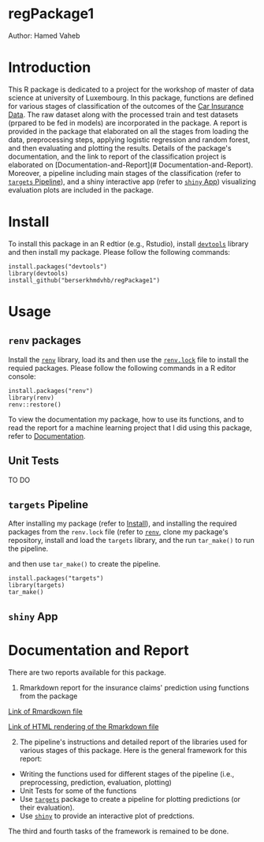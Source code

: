 # regPackage1
Author: Hamed Vaheb

# Introduction

This R package is dedicated to a project for the workshop of master of data science at university of Luxembourg.
In this package, functions are defined for various stages of classification of the outcomes of the [Car Insurance Data](https://www.kaggle.com/datasets/sagnik1511/car-insurance-data).
The raw dataset along with the processed train and test datasets (prpared to be fed in models) are incorporated in the package.
A report is provided in the package that elaborated on all the stages from loading the data, preprocessing steps, applying logistic regression and random forest, and then evaluating and plotting the results.
Details of the package's documentation, and the link to report of the classification project is elaborated on [Documentation-and-Report](# Documentation-and-Report).
Moreover, a pipeline including main stages of the classification (refer to [`targets` Pipeline](#targets-Pipeline)), and a shiny interactive app (refer to [`shiny` App](#shiny-App)) visualizing evaluation plots are included in the package.

# Install

To install this package in an R edtior (e.g., Rstudio), install [`devtools`](https://www.r-project.org/nosvn/pandoc/devtools.html) library and then install my package. Please follow the following commands:

```
install.packages("devtools")
library(devtools)
install_github("berserkhmdvhb/regPackage1")
```



# Usage

## `renv` packages
Install the [`renv`](https://rstudio.github.io/renv/articles/renv.html) library, load its and then use the [`renv.lock`](https://github.com/berserkhmdvhb/regPackage1/blob/main/renv.lock) file to install the requied packages. Please follow the following commands in a R editor console:

```
install.packages("renv")
library(renv)
renv::restore()
```

To view the documentation my package, how to use its functions, and to read the report for a machine learning project that I did using this package, refer to [Documentation](#Documentation).

## Unit Tests
TO DO


## `targets` Pipeline

After installing my package (refer to [Install](#Install)), and installing the required packages  from the `renv.lock` file (refer to [`renv`](#renv-packages), clone my package's repository, install and load the `targets` library, and the run `tar_make()` to run the pipeline.


and then use `tar_make()` to create the pipeline.

```
install.packages("targets")
library(targets)
tar_make()
```


## `shiny` App


# Documentation and Report


There are two reports available for this package.

 1. Rmarkdown report for the insurance claims' prediction using functions from the package

[Link of Rmardkown file](https://github.com/berserkhmdvhb/regPackage1/blob/main/inst/report.Rmd)

[Link of HTML rendering of the Rmarkdown file](https://htmlpreview.github.io/?https://github.com/berserkhmdvhb/regPackage1/blob/main/inst/report.html)

2. The pipeline's instructions and detailed report of the libraries used for various stages of this package. Here is the general framework for this report:
 - Writing the functions used for different stages of the pipeline (i.e., preprocessing, prediction, evaluation, plotting)
 - Unit Tests for some of the functions
 - Use [`targets`](https://cran.r-project.org/web/packages/targets/index.html) package to create a pipeline for plotting predictions (or their evaluation).
 - Use [`shiny`](https://shiny.rstudio.com/) to provide an interactive plot of predctions.

The third and fourth tasks of the framework is remained to be done.
